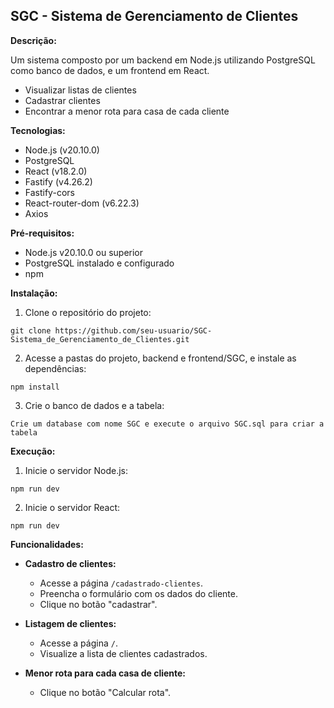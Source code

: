 ## SGC - Sistema de Gerenciamento de Clientes

**Descrição:**

Um sistema composto por um backend em Node.js utilizando PostgreSQL como banco de dados, e um frontend em React.

* Visualizar listas de clientes
* Cadastrar clientes
* Encontrar a menor rota para casa de cada cliente

**Tecnologias:**

* Node.js (v20.10.0)
* PostgreSQL
* React (v18.2.0)
* Fastify (v4.26.2)
* Fastify-cors
* React-router-dom (v6.22.3)
* Axios

**Pré-requisitos:**

* Node.js v20.10.0 ou superior
* PostgreSQL instalado e configurado
* npm

**Instalação:**

1. Clone o repositório do projeto:

```
git clone https://github.com/seu-usuario/SGC-Sistema_de_Gerenciamento_de_Clientes.git
```

2. Acesse a pastas do projeto, backend e frontend/SGC, e instale as dependências:

```
npm install
```

3. Crie o banco de dados e a tabela:

```
Crie um database com nome SGC e execute o arquivo SGC.sql para criar a tabela
```

**Execução:**

1. Inicie o servidor Node.js:

```
npm run dev
```

2. Inicie o servidor React:

```
npm run dev
```

**Funcionalidades:**

* **Cadastro de clientes:**

    * Acesse a página `/cadastrado-clientes`.
    * Preencha o formulário com os dados do cliente.
    * Clique no botão "cadastrar".

* **Listagem de clientes:**

    * Acesse a página `/`.
    * Visualize a lista de clientes cadastrados.

* **Menor rota para cada casa de cliente:**
  
    * Clique no botão "Calcular rota".

